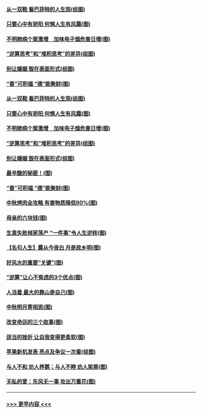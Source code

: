 #### [从一双鞋 看巴菲特的人生观(组图)](../pages/p8/907311.md?t=09141733) 
#### [只要心中有骄阳 何惧人生有风霜(图)](../pages/p8/907320.md?t=09141733) 
#### [不明肺病个案激增　加味电子烟危害日增(图)](../pages/p8/907307.md?t=09141733) 
#### [“逆算思考”和“堆积思考”的差异(组图)](../pages/p8/907229.md?t=09141733) 
#### [别让婚姻 毁在表面形式(组图)](../pages/p8/907118.md?t=09141733) 
#### [“善”可积福 “德”能聚财(图)](../pages/p8/906906.md?t=09141733) 
#### [从一双鞋 看巴菲特的人生观(组图)](../pages/p8/907311.md?t=09141733) 
#### [只要心中有骄阳 何惧人生有风霜(图)](../pages/p8/907320.md?t=09141733) 
#### [不明肺病个案激增　加味电子烟危害日增(图)](../pages/p8/907307.md?t=09141733) 
#### [“逆算思考”和“堆积思考”的差异(组图)](../pages/p8/907229.md?t=09141733) 
#### [别让婚姻 毁在表面形式(组图)](../pages/p8/907118.md?t=09141733) 
#### [最辛酸的秘密！(图)](../pages/p8/906327.md?t=09141733) 
#### [“善”可积福 “德”能聚财(图)](../pages/p8/906906.md?t=09141733) 
#### [中秋烤肉全攻略 有害物质降低90%(图)](../pages/p8/907227.md?t=09141733) 
#### [母亲的六块钱(图)](../pages/p8/907107.md?t=09141733) 
#### [生意失败倾家荡产 “一件事”令人生逆转(图)](../pages/p8/907101.md?t=09141733) 
#### [【名句人生】露从今夜白 月是故乡明(图)](../pages/p8/906558.md?t=09141733) 
#### [好风水的重要“关键”(图)](../pages/p8/907087.md?t=09141733) 
#### [“逆算”让心不焦虑的3个优点(图)](../pages/p8/907070.md?t=09141733) 
#### [人活着 最大的靠山是自己(图)](../pages/p8/906329.md?t=09141733) 
#### [中秋明月寄相思(图)](../pages/p8/906932.md?t=09141733) 
#### [改变命运的三个故事(图)](../pages/p8/906257.md?t=09141733) 
#### [适当的挫折 让自我变得更柔软(图)](../pages/p8/906984.md?t=09141733) 
#### [苹果新机发表 亮点及争议一次看(组图)](../pages/p8/906967.md?t=09141733) 
#### [与人不和 劝人养鹅；与人不睦 劝人架屋(图)](../pages/p8/906905.md?t=09141733) 
#### [无私的爱：东风无一事 妆出万重花(图)](../pages/p8/906862.md?t=09141733) 

----
#### [ >>> 更早内容 <<< ](../indexes/p8-earlier.md)
